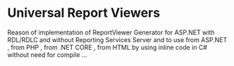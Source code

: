 # Universal Report Viewers

Reason of implementation of ReportViewer Generator for ASP.NET with RDL/RDLC and without Reporting Services Server
and to use from ASP.NET , from PHP , from .NET CORE , from HTML by using inline code in C# without need for compile ...
